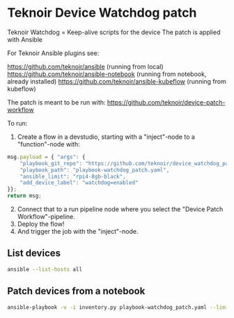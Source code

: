 # Teknoir Device Watchdog patch
Teknoir Watchdog = Keep-alive scripts for the device
The patch is applied with Ansible

For Teknoir Ansible plugins see:

https://github.com/teknoir/ansible (running from local)
https://github.com/teknoir/ansible-notebook (running from notebook, already installed)
https://github.com/teknoir/ansible-kubeflow (running from kubeflow)

The patch is meant to be run with:
https://github.com/teknoir/device-patch-workflow

To run:
1. Create a flow in a devstudio, starting with a "inject"-node to a "function"-node with:
```javascript
msg.payload = { "args": {
    "playbook_git_repo": "https://github.com/teknoir/device_watchdog_patch.git",
    "playbook_path": "playbook-watchdog_patch.yaml",
    "ansible_limit": "rpi4-8gb-black",
    "add_device_label": "watchdog=enabled"
}};
return msg;
```
2. Connect that to a run pipeline node where you select the "Device Patch Workflow"-pipeline.
3. Deploy the flow!
4. And trigger the job with the "inject"-node.

## List devices
```bash
ansible --list-hosts all
```

## Patch devices from a notebook
```bash
ansible-playbook -v -i inventory.py playbook-watchdog_patch.yaml --limit avangard_production-hd-vm-00016,avangard_production-hd-vm-00034,avangard_production-hd-vm-00078
```

